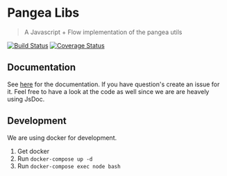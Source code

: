 # Pangea Libs
> A Javascript + Flow implementation of the pangea utils

[![Build Status](https://semaphoreci.com/api/v1/florianlenz/bitnation-pangea-libs/branches/develop/badge.svg)](https://semaphoreci.com/florianlenz/bitnation-pangea-libs)
[![Coverage Status](https://coveralls.io/repos/github/Bit-Nation/BITNATION-Pangea-libs/badge.svg?branch=develop)](https://coveralls.io/github/Bit-Nation/BITNATION-Pangea-libs?branch=develop)

## Documentation
See [here](http://bitnation-pangea-libs.readthedocs.io/) for the documentation. If you have question's create an issue for it. Feel free to have a look at the code as well since we are are heavely using JsDoc.

## Development

We are using docker for development.

1. Get docker
2. Run `docker-compose up -d`
3. Run `docker-compose exec node bash`
